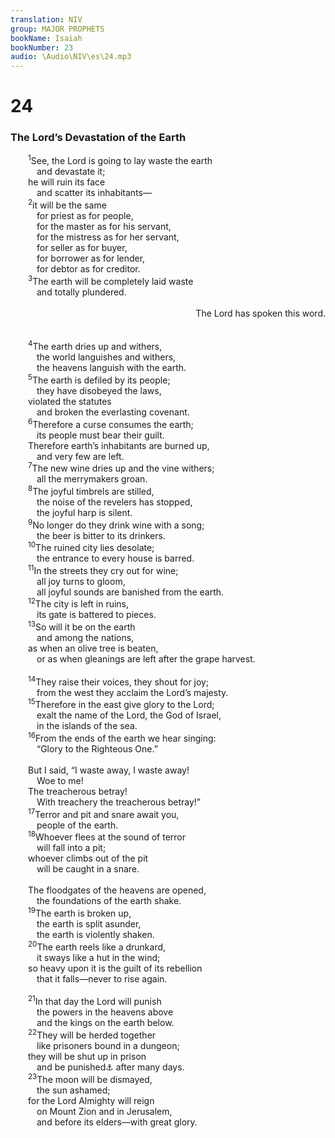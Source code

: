 ```yaml
---
translation: NIV
group: MAJOR PROPHETS
bookName: Isaiah 
bookNumber: 23
audio: \Audio\NIV\es\24.mp3
---
```


<div class="title"><h1>24</h1><h3>The Lord’s Devastation of the Earth </h3></div>
<span class="verse es_24_1">  <sup>1</sup>See, the Lord is going to lay waste the earth <br/>   and devastate it; <br/>  he will ruin its face <br/>   and scatter its inhabitants— <br/></span>
<span class="verse es_24_2">  <sup>2</sup>it will be the same <br/>   for priest as for people, <br/>   for the master as for his servant, <br/>   for the mistress as for her servant, <br/>   for seller as for buyer, <br/>   for borrower as for lender, <br/>   for debtor as for creditor. <br/></span>
<span class="verse es_24_3">  <sup>3</sup>The earth will be completely laid waste <br/>   and totally plundered. <br/> <aside style="text-align:right;">The Lord has spoken this word. </aside><br/><br/></span>
<span class="verse es_24_4">  <sup>4</sup>The earth dries up and withers, <br/>   the world languishes and withers, <br/>   the heavens languish with the earth. <br/></span>
<span class="verse es_24_5">  <sup>5</sup>The earth is defiled by its people; <br/>   they have disobeyed the laws, <br/>  violated the statutes <br/>   and broken the everlasting covenant. <br/></span>
<span class="verse es_24_6">  <sup>6</sup>Therefore a curse consumes the earth; <br/>   its people must bear their guilt. <br/>  Therefore earth’s inhabitants are burned up, <br/>   and very few are left. <br/></span>
<span class="verse es_24_7">  <sup>7</sup>The new wine dries up and the vine withers; <br/>   all the merrymakers groan. <br/></span>
<span class="verse es_24_8">  <sup>8</sup>The joyful timbrels are stilled, <br/>   the noise of the revelers has stopped, <br/>   the joyful harp is silent. <br/></span>
<span class="verse es_24_9">  <sup>9</sup>No longer do they drink wine with a song; <br/>   the beer is bitter to its drinkers. <br/></span>
<span class="verse es_24_10">  <sup>10</sup>The ruined city lies desolate; <br/>   the entrance to every house is barred. <br/></span>
<span class="verse es_24_11">  <sup>11</sup>In the streets they cry out for wine; <br/>   all joy turns to gloom, <br/>   all joyful sounds are banished from the earth. <br/></span>
<span class="verse es_24_12">  <sup>12</sup>The city is left in ruins, <br/>   its gate is battered to pieces. <br/></span>
<span class="verse es_24_13">  <sup>13</sup>So will it be on the earth <br/>   and among the nations, <br/>  as when an olive tree is beaten, <br/>   or as when gleanings are left after the grape harvest. <br/><br/></span>
<span class="verse es_24_14">  <sup>14</sup>They raise their voices, they shout for joy; <br/>   from the west they acclaim the Lord’s majesty. <br/></span>
<span class="verse es_24_15">  <sup>15</sup>Therefore in the east give glory to the Lord; <br/>   exalt the name of the Lord, the God of Israel, <br/>   in the islands of the sea. <br/></span>
<span class="verse es_24_16">  <sup>16</sup>From the ends of the earth we hear singing: <br/>   “Glory to the Righteous One.” <br/><br/>  But I said, “I waste away, I waste away! <br/>   Woe to me! <br/>  The treacherous betray! <br/>   With treachery the treacherous betray!” <br/></span>
<span class="verse es_24_17">  <sup>17</sup>Terror and pit and snare await you, <br/>   people of the earth. <br/></span>
<span class="verse es_24_18">  <sup>18</sup>Whoever flees at the sound of terror <br/>   will fall into a pit; <br/>  whoever climbs out of the pit <br/>   will be caught in a snare. <br/><br/>  The floodgates of the heavens are opened, <br/>   the foundations of the earth shake. <br/></span>
<span class="verse es_24_19">  <sup>19</sup>The earth is broken up, <br/>   the earth is split asunder, <br/>   the earth is violently shaken. <br/></span>
<span class="verse es_24_20">  <sup>20</sup>The earth reels like a drunkard, <br/>   it sways like a hut in the wind; <br/>  so heavy upon it is the guilt of its rebellion <br/>   that it falls—never to rise again. <br/><br/></span>
<span class="verse es_24_21">  <sup>21</sup>In that day the Lord will punish <br/>   the powers in the heavens above <br/>   and the kings on the earth below. <br/></span>
<span class="verse es_24_22">  <sup>22</sup>They will be herded together <br/>   like prisoners bound in a dungeon; <br/>  they will be shut up in prison <br/>   and be punished<a data-toggle="tooltip" data-placement="bottom" title="Or released">⚓</a> after many days. <br/></span>
<span class="verse es_24_23">  <sup>23</sup>The moon will be dismayed, <br/>   the sun ashamed; <br/>  for the Lord Almighty will reign <br/>   on Mount Zion and in Jerusalem, <br/>   and before its elders—with great glory. <br/></span>
